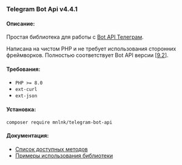 ### Telegram Bot Api v4.4.1


#### Описание:
Простая библиотека для работы с [Bot API Телеграм](https://core.telegram.org/api#bot-api).

Написана на чистом PHP и не требует использования сторонних фреймворков.
Полностью соответствует Bot API версии [[9.2](https://core.telegram.org/bots/api#august-15-2025)].

#### Требования:
+ `PHP >= 8.0`
+ `ext-curl`
+ `ext-json`

#### Установка:
```
composer require mnlnk/telegram-bot-api
```

#### Документация:
+ [Список доступных методов](docs/methods.md)
+ [Примеры использования библиотеки](docs/examples.md)
